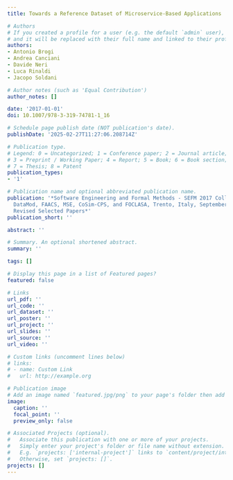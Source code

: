 ```yaml
---
title: Towards a Reference Dataset of Microservice-Based Applications

# Authors
# If you created a profile for a user (e.g. the default `admin` user), write the username (folder name) here
# and it will be replaced with their full name and linked to their profile.
authors:
- Antonio Brogi
- Andrea Canciani
- Davide Neri
- Luca Rinaldi
- Jacopo Soldani

# Author notes (such as 'Equal Contribution')
author_notes: []

date: '2017-01-01'
doi: 10.1007/978-3-319-74781-1_16

# Schedule page publish date (NOT publication's date).
publishDate: '2025-02-27T11:27:06.208714Z'

# Publication type.
# Legend: 0 = Uncategorized; 1 = Conference paper; 2 = Journal article;
# 3 = Preprint / Working Paper; 4 = Report; 5 = Book; 6 = Book section;
# 7 = Thesis; 8 = Patent
publication_types:
- '1'

# Publication name and optional abbreviated publication name.
publication: '*Software Engineering and Formal Methods - SEFM 2017 Collocated Workshops:
  DataMod, FAACS, MSE, CoSim-CPS, and FOCLASA, Trento, Italy, September 4-5, 2017,
  Revised Selected Papers*'
publication_short: ''

abstract: ''

# Summary. An optional shortened abstract.
summary: ''

tags: []

# Display this page in a list of Featured pages?
featured: false

# Links
url_pdf: ''
url_code: ''
url_dataset: ''
url_poster: ''
url_project: ''
url_slides: ''
url_source: ''
url_video: ''

# Custom links (uncomment lines below)
# links:
# - name: Custom Link
#   url: http://example.org

# Publication image
# Add an image named `featured.jpg/png` to your page's folder then add a caption below.
image:
  caption: ''
  focal_point: ''
  preview_only: false

# Associated Projects (optional).
#   Associate this publication with one or more of your projects.
#   Simply enter your project's folder or file name without extension.
#   E.g. `projects: ['internal-project']` links to `content/project/internal-project/index.md`.
#   Otherwise, set `projects: []`.
projects: []
---
```


<!-- Add the **full text** or **supplementary notes** for the publication here using Markdown formatting. -->
